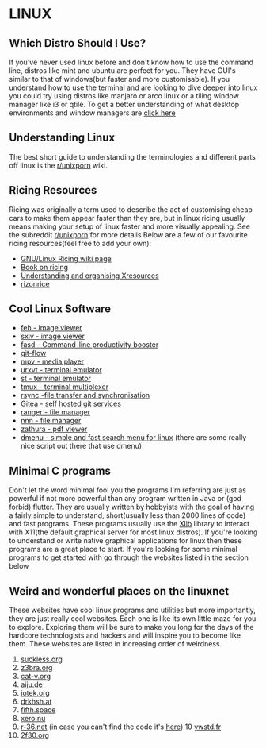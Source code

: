 # LINUX

## Which Distro Should I Use?
If you've never used linux before and don't know how to use the command line, distros like mint and ubuntu are perfect for you. They have GUI's similar to that of windows(but faster and more customisable). 
If you understand how to use the terminal and are looking to dive deeper into linux you could try using distros like manjaro or arco linux or a tiling window manager like i3 or qtile. To get a better understanding of what desktop environments and window managers are [click here](https://www.maketecheasier.com/difference-between-windows-managers-desktop-environments/)


## Understanding Linux
The best short guide to understanding the terminologies and different parts off linux is the [r/unixporn](https://www.reddit.com/r/unixporn/wiki/ricerous_info) wiki.


## Ricing Resources
Ricing was originally a term used to describe the act of customising cheap cars to make them appear faster than they are, but in linux ricing usually means making your setup of linux faster and more visually appealing. See the subreddit [r/unixporn](https://www.reddit.com/r/unixporn/wiki/themeing/dictionary) for more details
Below are a few of our favourite ricing resources(feel free to add your own):
 - [GNU/Linux Ricing wiki page](https://wiki.installgentoo.com/wiki/GNU/Linux_ricing)
 - [Book on ricing](https://github.com/feroldi/ricing)
 - [Understanding and organising Xresources](https://www.reddit.com/r/unixporn/wiki/organizing_xresources)
 - [rizonrice](https://rizonrice.github.io/resources)


## Cool Linux Software
 - [feh - image viewer](https://github.com/derf/feh)
 - [sxiv - image viewer](https://github.com/muennich/sxiv)
 - [fasd - Command-line productivity booster ](https://github.com/clvv/fasd)
 - [git-flow](https://github.com/petervanderdoes/gitflow-avh/blob/develop/README.md)
 - [mpv - media player](https://mpv.io/)
 - [urxvt - terminal emulator](http://software.schmorp.de/pkg/rxvt-unicode.html)
 - [st - terminal emulator](http://st.suckless.org/)
 - [tmux - terminal multiplexer](https://github.com/tmux/tmux/wiki)
 - [rsync -file transfer and synchronisation](https://rsync.samba.org/)
 - [Gitea - self hosted git services](https://gitea.io/en-us/)
 - [ranger - file manager](https://github.com/ranger/ranger)
 - [nnn - file manager](https://github.com/jarun/nnn)
 - [zathura - pdf viewer](https://pwmt.org/projects/zathura/)
 - [dmenu - simple and fast search menu for linux](https://tools.suckless.org/dmenu/) (there are some really nice script out there that use dmenu)


## Minimal C programs
Don't let the word minimal fool you the programs I'm referring are just as powerful if not more powerful than any program written in Java or (god forbid) flutter. 
They are usually written by hobbyists with the goal of having a fairly simple to understand, short(usually less than 2000 lines of code) and fast programs. 
These programs usually use the [Xlib](https://tronche.com/gui/x/xlib/introduction/) library to interact with X11(the default graphical server for most linux distros). If you're looking to understand or write native graphical applications for linux then these programs are a great place to start.
If you're looking for some minimal programs to get started with go through the websites listed in the section below   

## Weird and wonderful places on the linuxnet
These websites have cool linux programs and utilities but more importantly, they are just really cool websites. Each one is like its own little maze for you to explore. Exploring them will be sure to make you long for the days of the hardcore technologists and hackers and will inspire you to become like them. These websites are listed in increasing order of weirdness.
1) [suckless.org](https://suckless.org/philosophy/)
2) [z3bra.org](https://www.z3bra.org/)
3) [cat-v.org](http://cat-v.org/)
4) [aiju.de](http://aiju.de/)
5) [iotek.org](https://iotek.org/)
6) [drkhsh.at](https://drkhsh.at/)
7) [fifth.space](https://git.fifth.space/)
8) [xero.nu](http://xero.nu/)
9) [r-36.net](http://www.r-36.net/) (in case you can't find the code it's [here](http://r-36.net/scm/))
10 [ywstd.fr](https://ywstd.fr/)
11) [2f30.org](https://2f30.org/)
